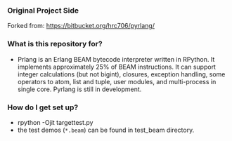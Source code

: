 
### Original Project Side ###

Forked from: https://bitbucket.org/hrc706/pyrlang/

### What is this repository for? ###

* Prlang is an Erlang BEAM bytecode interpreter written in RPython. It implements approximately 25% of BEAM instructions. It can support integer calculations (but not bigint), closures, exception handling, some operators to atom, list and tuple, user modules, and multi-process in single core. Pyrlang is still in development.

### How do I get set up? ###

* rpython -Ojit targettest.py
* the test demos (`*.beam`) can be found in test_beam directory.
